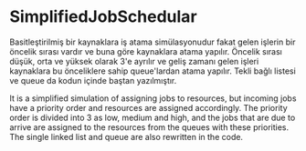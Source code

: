 # SimplifiedJobSchedular
Basitleştirilmiş bir kaynaklara iş atama simülasyonudur fakat gelen işlerin bir öncelik sırası vardır ve buna göre kaynaklara atama yapılır.
Öncelik sırası düşük, orta ve yüksek olarak 3'e ayrılır ve geliş zamanı gelen işleri kaynaklara bu önceliklere sahip queue'lardan atama yapılır.
Tekli bağlı listesi ve queue da kodun içinde baştan yazılmıştır.

It is a simplified simulation of assigning jobs to resources, but incoming jobs have a priority order and resources are assigned accordingly.
The priority order is divided into 3 as low, medium and high, and the jobs that are due to arrive are assigned to the resources from the queues with these priorities.
The single linked list and queue are also rewritten in the code.
